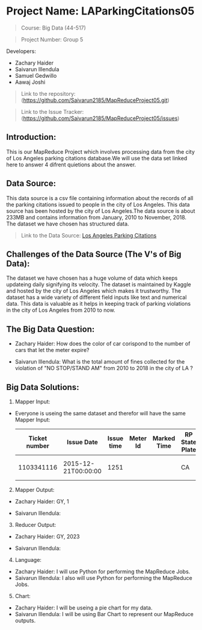 # Project Name: LAParkingCitations05

> Course: Big Data (44-517)

> Project Number: Group 5 

Developers:
- Zachary Haider
- Saivarun Illendula
- Samuel Gedwillo
- Aawaj Joshi

> Link to the repository: (https://github.com/Saivarun2185/MapReduceProject05.git)


> Link to the Issue Tracker: (https://github.com/Saivarun2185/MapReduceProject05/issues)

## Introduction:

This is our MapReduce Project which involves processing data from the city of Los Angeles parking citations database.We will use the data set linked here to answer 4 difrent quietions about the answer.


## Data Source:
This data source is a csv file containing information about the records of all the parking citations issued to people in the city of Los Angeles. This data source has been hosted by the city of Los Angeles.The data source is about 233MB and contains information from January, 2010 to November, 2018. The dataset we have chosen has structured data. 

>Link to the Data Source: [Los Angeles Parking Citations](https://www.kaggle.com/cityofLA/los-angeles-parking-citations)

## Challenges of the Data Source (The V's of Big Data):

The dataset we have chosen has a huge volume of data which keeps updateing daily signifying its velocity. The dataset is maintained by Kaggle and hosted by the city of Los Angeles which makes it trustworthy. The dataset has a wide variety of different field inputs like text and numerical data. This data is valuable as it helps in keeping track of parking violations in the city of Los Angeles from 2010 to now.
 

## The Big Data Question:

- Zachary Haider: 
How does the color of car corispond to the number of cars that let the meter expire?

- Saivarun Illendula:
What is the total amount of fines collected for the violation of "NO STOP/STAND AM" from 2010 to 2018 in the city of LA ?



## Big Data Solutions:

1. Mapper Input:

- Everyone is useing the same dataset and therefor will have the same Mapper Input: 

    | Ticket number | Issue Date          | Issue time | Meter Id | Marked Time | RP State Plate | Plate Expiry Date | VIN | Make | Body Style | Color | Location        | Route | Agency | Violation code | Violation Description | Fine amount | Latitude |
    |---------------|---------------------|------------|----------|-------------|----------------|-------------------|-----|------|------------|-------|-----------------|-------|--------|----------------|-----------------------|-------------|----------|
    | 1103341116    | 2015-12-21T00:00:00 | 1251       |          |             | CA             | 200304            |     | HOND | PA         | GY    | 13147 WELBY WAY | 1521  | 1      | 4000A1         | NO EVIDENCE OF REG    | 50          | 99999    |


2. Mapper Output:

- Zachary Haider:
    GY, 1 

- Saivarun Illendula:
     

3. Reducer Output:

- Zachary Haider:
    GY, 2023

- Saivarun Illendula: 

4. Language:

- Zachary Haider: I will use Python for performing the MapReduce Jobs.
- Saivarun Illendula: I also will use Python for performing the MapReduce Jobs.


5. Chart: 

- Zachary Haider: I will be useing a pie chart for my data.
- Saivarun Illendula: I will be using Bar Chart to represent our MapReduce outputs.





